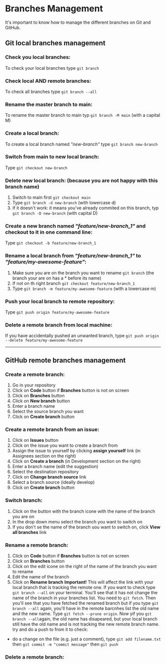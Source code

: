 # Branches Management

It's important to know how to manage the different branches on Git and GitHub.

## Git local branches management

### Check you local branches:
To check your local branches type `git branch`

### Check local AND remote branches:
To check all branches type `git branch --all`

### Rename the master branch to main:
To rename the master branch to main typ `git branch -M main` (with a capital M)

### Create a local branch:
To create a local branch named *"new-branch"* type `git branch new-branch`

### Switch from main to new local branch:
Type `git checkout new-branch`

### Delete new local branch: (because you are not happy with this branch name)
1. Switch to main first `git checkout main`
2. Type `git branch -d new-branch` (with lowercase d)
3. If it doesn't work: it means you've already commited on this branch, typ `git branch -D new-branch` (with capital D)

### Create a new branch named *"feature/new-branch_1"* and checkout to it in one command line:
Type `git checkout -b feature/new-branch_1`

### Rename a local branch from *"feature/new-branch_1"* to *"feature/my-awesome-feature"*:
1. Make sure you are on the branch you want to rename `git branch` (the branch your are on has a * before its name)
2. If not on th right branch `git checkout feature/new-branch_1`
3. Type `git branch -m feature/my-awesome-feature` (with a lowercase m)

### Push your local branch to remote repository:
Type `git push origin feature/my-awesome-feature` 

### Delete a remote branch from local machine:
If you have accidentally pushed an unwanted branch, type `git push origin --delete feature/my-awesome-feature`

---

## GitHub remote branches management

### Create a remote branch:
1. Go in your repository
2. Click on **Code** button if **Branches** button is not on screen
3. Click on **Branches** button
4. Click on **New branch** button
5. Enter a branch name
6. Select the source branch you want
7. Click on **Create branch** button

### Create a remote branch from an issue:
1. Click on **Issues** button
2. Click on the issue you want to create a branch from
3. Assign the issue to yourself by clicking **assign yourself** link (in Assignees section on the right)
4. Click on **Create a branch** (in Development section on the right)
5. Enter a branch name (edit the suggestion)
6. Select the destination repository
7. Click on **Change branch source** link
8. Select a branch source (ideally develop)
9. Click on **Create branch** button

### Switch branch:
1. Click on the button with the branch icone with the name of the branch you are on
2. In the drop down menu select the branch you want to switch on
3. If you don't se the name of the branch uou want to switch on, click **View all branches** link

### Rename a remote branch:
1. Click on **Code** button if **Branches** button is not on screen
2. Click on **Branches** button
3. Click on the edit icone on the right of the name of the branch you want to rename
4. Edit the name of the branch
5. Click on **Rename branch**
**Important!** This will affect the link with your local branch that is tracking the remote one. If you want to check type `git branch --all` on your terminal. You'll see that it has not change the name of the branch in your branches list. You need to `git fetch`. Then you'll see that you have fetched the renamed branch but if you type `git branch --all` again, you'll have in the remote barcnhes list the old name and the new name. Type `git fetch --prune origin`. Now yif you `git branch --all`again, the old name has disapeared, but your local branch still have the old name and is not tracking the new remote branch name. try and do a push to from it to check: 
- do a change on the file (e.g. just a comment), type `git add filename.txt` then `git commit -m "commit message"` then `git push` 

### Delete a remote branch:



